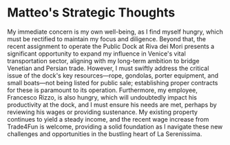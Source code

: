 # Matteo's Strategic Thoughts

My immediate concern is my own well-being, as I find myself hungry, which must be rectified to maintain my focus and diligence. Beyond that, the recent assignment to operate the Public Dock at Riva dei Mori presents a significant opportunity to expand my influence in Venice's vital transportation sector, aligning with my long-term ambition to bridge Venetian and Persian trade. However, I must swiftly address the critical issue of the dock's key resources—rope, gondolas, porter equipment, and small boats—not being listed for public sale; establishing proper contracts for these is paramount to its operation. Furthermore, my employee, Francesco Rizzo, is also hungry, which will undoubtedly impact his productivity at the dock, and I must ensure his needs are met, perhaps by reviewing his wages or providing sustenance. My existing property continues to yield a steady income, and the recent wage increase from Trade4Fun is welcome, providing a solid foundation as I navigate these new challenges and opportunities in the bustling heart of La Serenissima.
